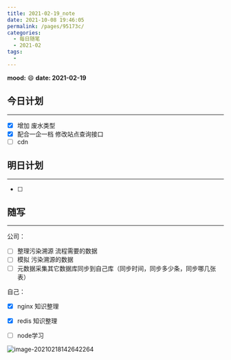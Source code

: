 ```yaml
---
title: 2021-02-19_note
date: 2021-10-08 19:46:05
permalink: /pages/95173c/
categories:
  - 每日随笔
  - 2021-02
tags:
  - 
---
```

**mood:** :smile:  																		**date: 2021-02-19**  
## 今日计划  
------
- [x]  增加 废水类型
- [x]  配合一企一档 修改站点查询接口 
- [ ]  cdn
## 明日计划  
------
- [ ]  
## 随写 
------

公司：

- [ ] 整理污染溯源 流程需要的数据 
- [ ] 模拟 污染溯源的数据 
- [ ] 元数据采集其它数据库同步到自己库（同步时间，同步多少条，同步哪几张表）

自己：

- [x] nginx 知识整理

- [x] redis 知识整理

- [ ] node学习


![image-20210218142642264](D:\project\vscode\vuepress-theme-reco-demo\my-blog\blogs\每日随笔\2021-02-19_note.assets\image-20210218142642264.png)